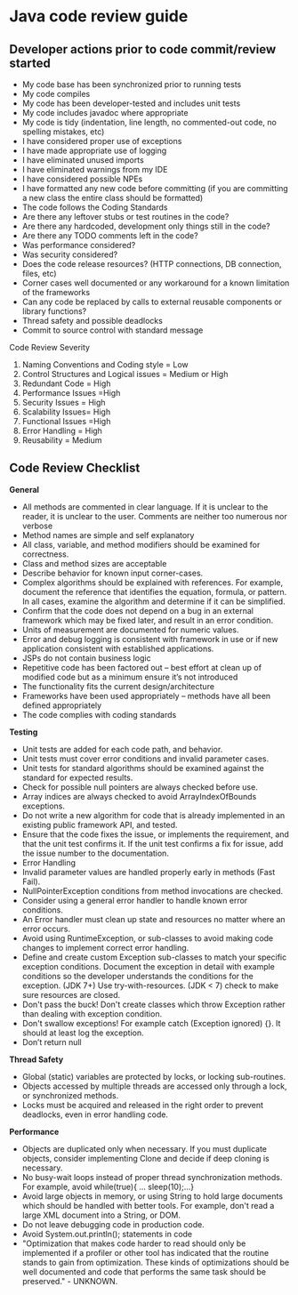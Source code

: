 Java code review guide
=======================
Developer actions prior to code commit/review started
------------------------------------------------------

* My code base has been synchronized prior to running tests
* My code compiles
* My code has been developer-tested and includes unit tests
* My code includes javadoc where appropriate
* My code is tidy (indentation, line length, no commented-out code, no spelling mistakes, etc)
* I have considered proper use of exceptions
* I have made appropriate use of logging
* I have eliminated unused imports
* I have eliminated warnings from my IDE
* I have considered possible NPEs
* I have formatted any new code before committing (if you are committing a new class the entire class should be formatted)
* The code follows the Coding Standards
* Are there any leftover stubs or test routines in the code?
* Are there any hardcoded, development only things still in the code?
* Are there any TODO comments left in the code?
* Was performance considered?
* Was security considered?
* Does the code release resources? (HTTP connections, DB connection, files, etc)
* Corner cases well documented or any workaround for a known limitation of the frameworks
* Can any code be replaced by calls to external reusable components or library functions?
* Thread safety and possible deadlocks
* Commit to source control with standard message
 
Code Review Severity
1. Naming Conventions and Coding style = Low
2. Control Structures and Logical issues = Medium or High
3. Redundant Code = High
4. Performance Issues =High
5. Security Issues = High
6. Scalability Issues= High
7. Functional Issues =High
8. Error Handling = High
9. Reusability = Medium
 
Code Review Checklist
----------------------
__General__

* All methods are commented in clear language. If it is unclear to the reader, it is unclear to the user. Comments are neither too numerous nor verbose
* Method names are simple and self explanatory
* All class, variable, and method modifiers should be examined for correctness.
* Class and method sizes are acceptable 
* Describe behavior for known input corner-cases.
* Complex algorithms should be explained with references. For example, document the reference that identifies the equation, formula, or pattern. In all cases, examine the algorithm and determine if it can be simplified.
* Confirm that the code does not depend on a bug in an external framework which may be fixed later, and result in an error condition.
* Units of measurement are documented for numeric values.
* Error and debug logging is consistent with framework in use or if new application consistent with established applications.
* JSPs do not contain business logic
* Repetitive code has been factored out – best effort at clean up of modified code but as a minimum ensure it’s not introduced
* The functionality fits the current design/architecture
* Frameworks have been used appropriately – methods have all been defined appropriately
* The code complies with coding standards

__Testing__

* Unit tests are added for each code path, and behavior. 
* Unit tests must cover error conditions and invalid parameter cases.
* Unit tests for standard algorithms should be examined against the standard for expected results.
* Check for possible null pointers are always checked before use.
* Array indices are always checked to avoid ArrayIndexOfBounds exceptions.
* Do not write a new algorithm for code that is already implemented in an existing public framework API, and tested.
* Ensure that the code fixes the issue, or implements the requirement, and that the unit test confirms it. If the unit test confirms a fix for issue, add the issue number to the documentation.
* Error Handling
* Invalid parameter values are handled properly early in methods (Fast Fail).
* NullPointerException conditions from method invocations are checked.
* Consider using a general error handler to handle known error conditions.
* An Error handler must clean up state and resources no matter where an error occurs.
* Avoid using RuntimeException, or sub-classes to avoid making code changes to implement correct error handling.
* Define and create custom Exception sub-classes to match your specific exception conditions. Document the exception in detail with example conditions so the developer understands the conditions for the exception.
(JDK 7+) Use try-with-resources. (JDK < 7) check to make sure resources are closed.
* Don't pass the buck! Don't create classes which throw Exception rather than dealing with exception condition.
* Don't swallow exceptions! For example catch (Exception ignored) {}. It should at least log the exception.
* Don’t return null

__Thread Safety__

* Global (static) variables are protected by locks, or locking sub-routines.
* Objects accessed by multiple threads are accessed only through a lock, or synchronized methods.
* Locks must be acquired and released in the right order to prevent deadlocks, even in error handling code.

__Performance__
* Objects are duplicated only when necessary. If you must duplicate objects, consider implementing Clone and decide if deep cloning is necessary.
* No busy-wait loops instead of proper thread synchronization methods. For example, avoid while(true){ ... sleep(10);...}
* Avoid large objects in memory, or using String to hold large documents which should be handled with better tools. For example, don't read a large XML document into a String, or DOM.
* Do not leave debugging code in production code.
* Avoid System.out.println(); statements in code
* "Optimization that makes code harder to read should only be implemented if a profiler or other tool has indicated that the routine stands to gain from optimization. These kinds of optimizations should be well documented and code that performs the same task should be preserved." - UNKNOWN.